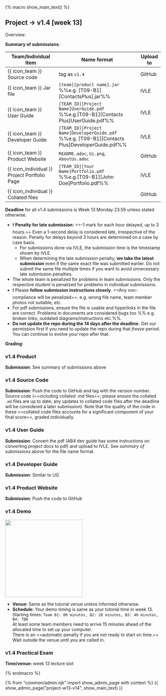 {% macro show_main_text() %}
<div id="main">

<div id="title">

## Project → v1.4 [week 13]
</div>
<div id="body">

<tip-box>

Overview: <include src="project-timeline.md#v14-overview" inline />
</tip-box>

**Summary of submissions**:

Team/Individual Item | Name format | Upload to
-------------------- | ----------- | ---------
{{ icon_team }} Source code |  tag as `v1.4` | GitHub
{{ icon_team }} Jar file |  `[team][product name].jar`<br>%%e.g. [T09-B1][ContactsPlus].jar%% | IVLE
{{ icon_team }} User Guide | `[TEAM_ID][Project Name]UserGuide.pdf`<br>  %%e.g.[T09-B1][Contacts Plus]UserGuide.pdf%% | IVLE
{{ icon_team }} Developer Guide | `[TEAM_ID][Project Name]DeveloperGuide.pdf`<br> %%e.g. [T09-B1][Contacts Plus]DeveloperGuide.pdf%% | IVLE
{{ icon_team }} Product Website | `README.adoc`, `Ui.png`, `AboutUs.adoc` | GitHub
{{ icon_individual }} Project Portfolio Page | `[TEAM_ID][Your Name]Portfolio.pdf`<br> %%e.g.[T09-B1][John Doe]Portfolio.pdf%% | IVLE
{{ icon_individual }} Collated files | | GitHub

**Deadline** for all v1.4 submissions is Week 13 Monday 23.59 unless stated otherwise.

<tip-box> 

* :exclamation: **Penalty for late submission:** ==-1 mark for each hour delayed, up to 3 hours.== Even a 1-second delay is considered late, irrespective of the reason. Penalty for delays beyond 3 hours are determined on a case by case basis. 
  * For submissions done via IVLE, the submission time is the timestamp shown by IVLE.
  * When determining the late submission penalty, **we take the latest submission** even if the same exact file was submitted earlier. Do not submit the same file multiple times if you want to avoid unnecessary late submission penalties.
* The whole team is penalized for problems in team submissions. Only the respective student is penalized for problems in individual submissions. 
* :exclamation: Please **follow submission instructions closely**. ==Any non-compliance will be penalized==. e.g. wrong file name, team member photos not suitable, etc.
* For pdf submissions, ensure the file is usable and hyperlinks in the file are correct. Problems in documents are considered bugs too %%&nbsp;e.g. broken links, outdated diagrams/instructions etc.%%.
* **Do not update the repo during the 14 days after the deadline.** Get our permission first if you need to update the repo during that _freeze_ period. You can continue to evolve your repo after that. 
</tip-box>

**Grading**: 

<panel src="project-assessment.md" header="%%Admin {{ icon_embedding }} Project: Assessment%%" />


### v1.4 Product

<panel src="project-deliverables.md#project-deliverables-executable" header="%%Admin {{ icon_embedding }} Project → Deliverables → Executable%%" />
<p/>

**Submission**: See summary of submissions above 


### v1.4 Source Code

<panel src="project-deliverables.md#project-deliverables-sourcecode" header="%%Admin {{ icon_embedding }} Project → Deliverables → Source Code%%" />
<p/>

**Submission**: Push the code to GitHub and tag with the version number. Source code (==including collated .md files==; please ensure the collated `.md` files are up to date; any updates to collated code files after the deadline will be considered a later submission). Note that the quality of the code in these ==collated code files accounts for a significant component of your final score==, graded individually.


### v1.4 User Guide

<panel src="project-deliverables.md#project-deliverables-ug" header="%%Admin {{ icon_embedding }} Project → Deliverables → User Guide%%" />
<p/>

**Submission**: Convert the pdf (AB4 dev guide has some instructions on converting project docs to pdf) and upload to IVLE. See _summary of submissions_ above for the file name format.


### v1.4 Developer Guide

<panel src="project-deliverables.md#project-deliverables-dg" header="%%Admin {{ icon_embedding }} Project → Deliverables → Developer Guide%%" />
<p/>

**Submission**: Similar to UG


### v1.4 Product Website

<panel src="project-deliverables.md#project-deliverables-website" header="%%Admin {{ icon_embedding }} Project → Deliverables → Product Website%%" />
<p/>

**Submission**: Push the code to GitHub


### v1.4 Demo

<img src="{{baseUrl}}/admin/images/v05demo.png" style="width: 250px">

<panel src="project-deliverables.md#project-deliverables-demo" header="%%Admin {{ icon_embedding }} Project → Deliverables → Demo%%" />
<p/>

* **Venue:** Same as the tutorial venue unless informed otherwise.
* **Schedule:** Your demo timing is same as your tutorial time in week 13.  
    Starting times: `Team B1: 00 minutes, B2: 20 minutes, B3: 40 minutes, B4: TBA`<br>
    At least some team members need to arrive 15 minutes ahead of the allocated time to set up your computer.<br> 
    There is an ==automatic penalty if you are not ready to start on time.==<br>
    Wait outside the venue until you are called in.
    

### v1.4 Practical Exam

<panel src="project-deliverables.md#project-deliverables-practicalexam" header="%%Admin {{ icon_embedding }} Project → Deliverables → Practical Exam%%" />
<p/>

**Time/venue:** week 13 lecture slot


</div>
{% endmacro %}

{% from "common/admin.njk" import show_admin_page with context %}
{{ show_admin_page("project-w13-v14", show_main_text) }}